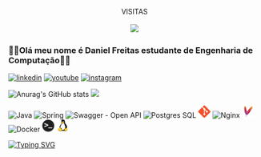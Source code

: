   <p align="center"> 
 VISITAS<br> <br>
  <img src="https://profile-counter.glitch.me/danielfreitassc/count.svg"/>
  </p>
  
### 👨‍💻Olá meu nome é Daniel Freitas estudante de Engenharia de Computação👨‍💻

[![linkedin](https://img.shields.io/badge/LinkedIn-0077B5?style=for-the-badge&logo=linkedin&logoColor=white)](https://www.linkedin.com/in/daniel-freitas-26a8a8267/)
[![youtube](https://img.shields.io/badge/YouTube-FF0000?style=for-the-badge&logo=youtube&logoColor=white)](https://www.youtube.com/channel/UCfBto-R6bb9n-Q_0-CUoz8g)
[![instagram](https://img.shields.io/badge/Instagram-E4405F?style=for-the-badge&logo=instagram&logoColor=white)](https://www.instagram.com/dancode.java/?igsh=MWY5Z201MW04aDV0Nw%3D%3D)

![Anurag's GitHub stats](https://github-readme-stats.vercel.app/api?username=DanielFreitassc&show_icons=true&theme=radical)
![](https://github-readme-stats.vercel.app/api/top-langs/?username=DanielFreitassc&theme=radical)

 <img height="25" src="https://www.vectorlogo.zone/logos/java/java-icon.svg" title="Java" alt="Java" /></code>
 <img width="25" height="25" src="https://www.vectorlogo.zone/logos/springio/springio-icon.svg" title="Spring" alt="Spring" /></code>
 <img width="25" height="25" src="https://www.vectorlogo.zone/logos/openapis/openapis-icon.svg" title="Swagger - Open API" alt="Swagger - Open API" /></code>
 <img width="25" height="25" src="https://www.vectorlogo.zone/logos/postgresql/postgresql-icon.svg" title="Postgres SQL" alt="Postgres SQL"/></code>
 <img height="25" src="https://raw.githubusercontent.com/devicons/devicon/master/icons/git/git-original.svg" title="GIT" alt="GIT">
 <img height="25" src="https://www.vectorlogo.zone/logos/nginx/nginx-icon.svg" title="Nginx" alt="Nginx">
 <img width="25" height="25" src="https://raw.githubusercontent.com/vscode-icons/vscode-icons/master/icons/file_type_maven.svg" title="Apache Maven" alt="Apache Maven" /></code>
 <img height="25" src="https://raw.githubusercontent.com/leandrocgsi/leandrocgsi/2331dded51784b78b8b66fd83037b2f2e28943e3/svg_logos/docker_logo.svg" title="Docker" alt="Docker" />
 <img height="25" src="https://raw.githubusercontent.com/github/explore/80688e429a7d4ef2fca1e82350fe8e3517d3494d/topics/terminal/terminal.png" title="Terminal" alt="Terminal">
 <img height="25" src="https://github.com/devicons/devicon/blob/master/icons/linux/linux-original.svg" title="Linux" alt="Linux"> 

 <a href="https://git.io/typing-svg"><img src="https://readme-typing-svg.demolab.com?font=Fira+Code&pause=1000&color=6DDCCF&background=FF52BC00&width=610&lines=Progamo,+bebo+café. Progamo,+bebo+café." alt="Typing SVG" /></a>
 
